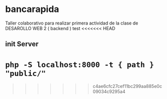 # bancarapida
Taller colaborativo para realizar primera actividad de la clase de DESAROLLO WEB 2 ( backend )
test
<<<<<<< HEAD




## init Server 
`php -S localhost:8000 -t { path } "public/" `
=======
>>>>>>> c4ae6cfc27cef11bc299aa885e0c09034c9295a4
